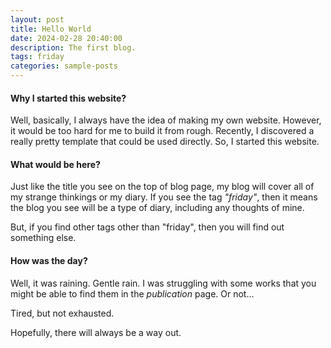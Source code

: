 ```yaml
---
layout: post
title: Hello World
date: 2024-02-28 20:40:00
description: The first blog.
tags: friday
categories: sample-posts
---
```


#### Why I started this website?

Well, basically, I always have the idea of making my own website. However, it would be too hard for me to build it from rough. Recently, I discovered a really pretty template that could be used directly. So, I started this website.

#### What would be here?

Just like the title you see on the top of blog page, my blog will cover all of my strange thinkings or my diary. If you see the tag *"friday"*, then it means the blog you see will be a type of diary, including any thoughts of mine.

But, if you find other tags other than "friday", then you will find out something else.

#### How was the day?

Well, it was raining. Gentle rain. I was struggling with some works that you might be able to find them in the *publication* page. Or not...

Tired, but not exhausted.

Hopefully, there will always be a way out.
